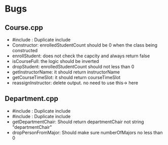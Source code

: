 # Bugs

## Course.cpp
* #include <string>: Duplicate include
* Constructor: enrolledStudentCount should be 0 when the class being constructed
* enrollStudent: does not check the capcity and always return false
* isCourseFull: the logic should be inverted
* dropStudent: enrolledStudentCount should not less than 0
* getInstructorName: it should return instructorName
* getCourseTimeSlot: it should return courseTimeSlot
* reassignInstructor: delete output. no need to use this-> here

## Department.cpp
* #include <map>: Duplicate include
* #include <string>: Duplicate include
* getDepartmentChair: Should return departmentChair not string "departmentChair"
* dropPersonFromMajor: Should make sure numberOfMajors no less than 0